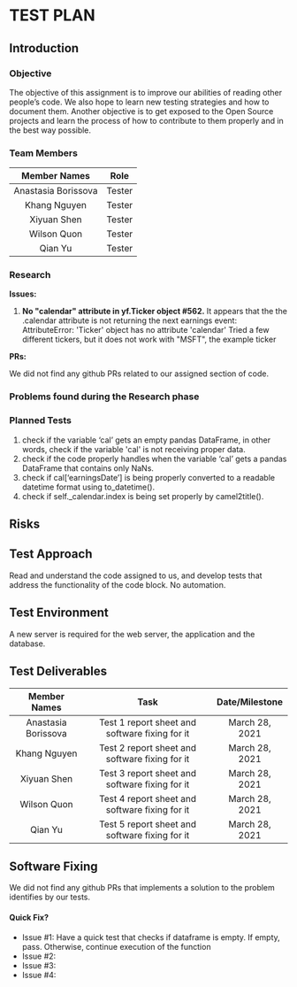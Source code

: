 # TEST PLAN
## Introduction
### Objective
The objective of this assignment is to improve our abilities of reading other people’s code. We also hope to learn new testing strategies and how to document them. 
Another objective is to get exposed to the Open Source projects and learn the process of how to contribute to them properly and in the best way possible. 

### Team Members
| Member Names        | Role   |
|:-------------------:|:------:|
| Anastasia Borissova | Tester |
| Khang Nguyen        | Tester |
| Xiyuan Shen         | Tester |
| Wilson Quon         | Tester |
| Qian Yu             | Tester |

### Research
**Issues:**
1. **No "calendar" attribute in yf.Ticker object #562.** It appears that the the .calendar attribute is not returning the next earnings event: AttributeError: 'Ticker' object has no attribute 'calendar' Tried a few different tickers, but it does not work with "MSFT", the example ticker

**PRs:**

We did not find any github PRs related to our assigned section of code.

### Problems found during the Research phase


### Planned Tests
1. check if the variable ‘cal’ gets an empty pandas DataFrame, in other words, check if the variable 'cal' is not receiving proper data.
2. check if the code properly handles when the variable ‘cal’ gets a pandas DataFrame that contains only NaNs.
3. check if cal[‘earningsDate’] is being properly converted to a readable datetime format using to_datetime().
4. check if self._calendar.index is being set properly by camel2title().

## Risks


## Test Approach
Read and understand the code assigned to us, and develop tests that address the functionality of the code block. No automation.

## Test Environment
A new server is required for the web server, the application and the database. 

## Test Deliverables
| Member Names        | Task                                           | Date/Milestone      |
|:-------------------:|:----------------------------------------------:|:-------------------:|
| Anastasia Borissova | Test 1 report sheet and software fixing for it | March 28, 2021      |
| Khang Nguyen        | Test 2 report sheet and software fixing for it | March 28, 2021      |
| Xiyuan Shen         | Test 3 report sheet and software fixing for it | March 28, 2021      |
| Wilson Quon         | Test 4 report sheet and software fixing for it | March 28, 2021      |
| Qian Yu             | Test 5 report sheet and software fixing for it | March 28, 2021      |

## Software Fixing

We did not find any github PRs that implements a solution to the problem identifies by our tests.

#### Quick Fix?
- Issue #1: Have a quick test that checks if dataframe is empty. If empty, pass. Otherwise, continue execution of the function
- Issue #2:
- Issue #3:
- Issue #4:
